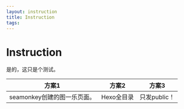 ```yaml
---
layout: instruction
title: Instruction
tags:
---
```

# Instruction

是的，这只是个测试。

|方案1|方案2|方案3|
|---|---|---|
|seamonkey创建的图一乐页面。|Hexo全目录|只发public！|
